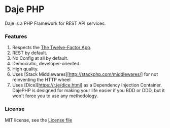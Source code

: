 Daje PHP
========

Daje is a PHP Framework for REST API services.

### Features

1. Respects the [The Twelve-Factor App](http://12factor.net/).
2. REST by default.
3. No Config at all by default.
4. Democratic, developer-oriented.
5. High quality.
6. Uses [Stack Middlewares][http://stackphp.com/middlewares/] for not reinventing the HTTP wheel
7. Uses [Dice][https://r.je/dice.html] as a Dependency Injection Container.
DajePHP is designed for making your life easier if you BDD or DDD, but it won't force you to use any methodology.

### License

MIT license, see the [License file](./LICENSE)

